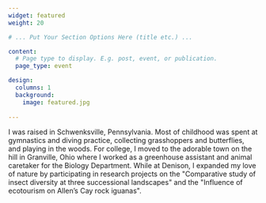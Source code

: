 ```yaml
---
widget: featured
weight: 20

# ... Put Your Section Options Here (title etc.) ...

content:
  # Page type to display. E.g. post, event, or publication.
  page_type: event

design:
  columns: 1
  background: 
    image: featured.jpg
  
---
```


I was raised in Schwenksville, Pennsylvania. Most of childhood was spent at gymnastics and diving practice, collecting grasshoppers and butterflies, and playing in the woods. For college, I moved to the adorable town on the hill in Granville, Ohio where I worked as a greenhouse assistant and animal caretaker for the Biology Department. While at Denison, I expanded my love of nature by participating in research projects on the "Comparative study of insect diversity at three successional landscapes" and the "Influence of ecotourism on Allen’s Cay rock iguanas". 

